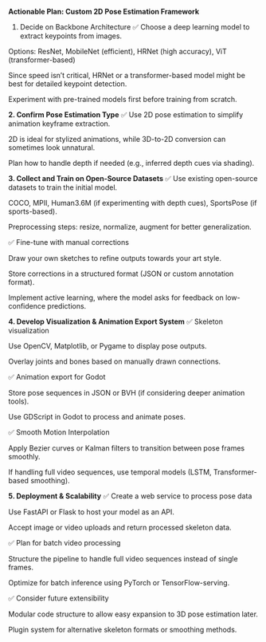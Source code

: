**Actionable Plan: Custom 2D Pose Estimation Framework**
1. Decide on Backbone Architecture
✅ Choose a deep learning model to extract keypoints from images.

Options: ResNet, MobileNet (efficient), HRNet (high accuracy), ViT (transformer-based)

Since speed isn’t critical, HRNet or a transformer-based model might be best for detailed keypoint detection.

Experiment with pre-trained models first before training from scratch.

**2. Confirm Pose Estimation Type**
✅ Use 2D pose estimation to simplify animation keyframe extraction.

2D is ideal for stylized animations, while 3D-to-2D conversion can sometimes look unnatural.

Plan how to handle depth if needed (e.g., inferred depth cues via shading).

**3. Collect and Train on Open-Source Datasets**
✅ Use existing open-source datasets to train the initial model.

COCO, MPII, Human3.6M (if experimenting with depth cues), SportsPose (if sports-based).

Preprocessing steps: resize, normalize, augment for better generalization.

✅ Fine-tune with manual corrections

Draw your own sketches to refine outputs towards your art style.

Store corrections in a structured format (JSON or custom annotation format).

Implement active learning, where the model asks for feedback on low-confidence predictions.

**4. Develop Visualization & Animation Export System**
✅ Skeleton visualization

Use OpenCV, Matplotlib, or Pygame to display pose outputs.

Overlay joints and bones based on manually drawn connections.

✅ Animation export for Godot

Store pose sequences in JSON or BVH (if considering deeper animation tools).

Use GDScript in Godot to process and animate poses.

✅ Smooth Motion Interpolation

Apply Bezier curves or Kalman filters to transition between pose frames smoothly.

If handling full video sequences, use temporal models (LSTM, Transformer-based smoothing).

**5. Deployment & Scalability**
✅ Create a web service to process pose data

Use FastAPI or Flask to host your model as an API.

Accept image or video uploads and return processed skeleton data.

✅ Plan for batch video processing

Structure the pipeline to handle full video sequences instead of single frames.

Optimize for batch inference using PyTorch or TensorFlow-serving.

✅ Consider future extensibility

Modular code structure to allow easy expansion to 3D pose estimation later.

Plugin system for alternative skeleton formats or smoothing methods.
